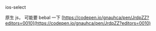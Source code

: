 ios-select

原生 js， 可能要 bebal 一下
[https://codepen.io/gnauhca/pen/JrdpZZ?editors=0010](https://codepen.io/gnauhca/pen/JrdpZZ?editors=0010)
